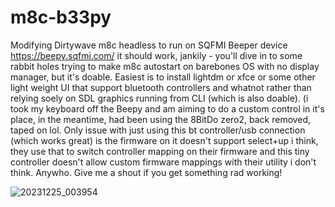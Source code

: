 # m8c-b33py
Modifying Dirtywave m8c headless to run on SQFMI Beeper device https://beepy.sqfmi.com/ it should work, jankily - you'll dive in to some rabbit holes trying to make m8c autostart on barebones OS with no display manager, but it's doable. Easiest is to install lightdm or xfce or some other light weight UI that support bluetooth controllers and whatnot rather than relying soely on SDL graphics running from CLI (which is also doable). (i took my keyboard off the Beepy and am aiming to do a custom control in it's place, in the meantime, had been using the 8BitDo zero2, back removed, taped on lol. Only issue with just using this bt controller/usb connection (which works great) is the firmware on it doesn't support select+up i think, they use that to switch controller mapping on their firmware and this tiny controller doesn't allow custom firmware mappings with their utility i don't think. Anywho. Give me a shout if you get something rad working!

![20231225_003954](https://github.com/linevty04/m8c-b33py/assets/42018524/6203e503-ea24-4dfd-a9e6-934b257fddd3)
